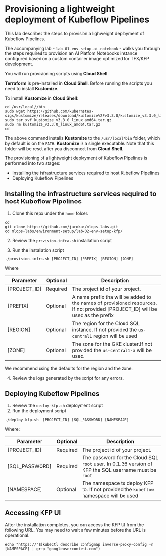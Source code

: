 # Provisioning a lightweight deployment of Kubeflow Pipelines

This lab  describes the steps to provision a lighweight deployment of  Kubeflow Pipelines.

The accompanying lab -  `lab-01-env-setup-ai-notebook` - walks you through the steps required to provision  an AI Platfom Notebooks instance configured based on a custom container image optimized for TFX/KFP development.

You will run provisioning scripts using **Cloud Shell**. 

**Terraform** is pre-installed in **Cloud Shell**. Before running the scripts you need to install **Kustomize**.

To install **Kustomize** in **Cloud Shell**:
```
cd /usr/local//bin
sudo wget https://github.com/kubernetes-sigs/kustomize/releases/download/kustomize%2Fv3.3.0/kustomize_v3.3.0_linux_amd64.tar.gz
sudo tar xvf kustomize_v3.3.0_linux_amd64.tar.gz
sudo rm kustomize_v3.3.0_linux_amd64.tar.gz
cd
```
The above command installs **Kustomize** to the `/usr/local/bin` folder, which by default is on the `PATH`. **Kustomize** is a single executable. Note that this folder will be reset after you disconnect from **Cloud Shell**. 

The provisioning of a lightweight deployment of Kubeflow Pipelines is performed into two stages:
- Installing the infrastructure services required to host Kubeflow Pipelines
- Deploying Kubeflow Pipelines

## Installing the infrastructure services required to host Kubeflow Pipelines

1. Clone this repo under the `home` folder.
```
cd 
git clone https://github.com/jarokaz/mlops-labs.git
cd mlops-labs/environment-setup/lab-02-env-setup-kfp/
```

2. Review the `provision-infra.sh` installation script

3. Run the installation script
```
./provision-infra.sh [PROJECT_ID] [PREFIX] [REGION] [ZONE] 
```
Where 

|Parameter|Optional|Description|
|-------------|---------|-------------------------------|
|[PROJECT_ID]| Required|The project id of your project.|
|[PREFIX]|Optional|A name prefix tha will be added to the names of provisioned resources. If not provided [PROJECT_ID] will be used as the prefix|
|[REGION]|Optional|The region for the Cloud SQL instance.  If not provided the `us-central1` region will be used|
|[ZONE]|Optional|The zone for the GKE cluster.If not provided the `us-central1-a` will be used.|

We recommend using the defaults for the region and the zone.

4. Review the logs generated by the script for any errors.

## Deploying Kubeflow Pipelines 

1. Review the `deploy-kfp.sh` deployment script
2. Run the deployment script

```
./deploy-kfp.sh  [PROJECT_ID] [SQL_PASSWORD] [NAMESPACE] 
```
Where:

|Parameter|Optional|Description|
|-------------|---------|-------------------------------|
|[PROJECT_ID]| Required|The project id of your project.|
|[SQL_PASSWORD]|Required|The password for the Cloud SQL `root` user. In 0.1.36 version of KFP the SQL username must be `root`|
|[NAMESPACE]|Optional|The namespace to deploy KFP to. If not provided the `kubeflow` namespace will be used



## Accessing KFP UI

After the installation completes, you can access the KFP UI from the following URL. You may need to wait a few minutes before the URL is operational.

```
echo "https://"$(kubectl describe configmap inverse-proxy-config -n [NAMESPACE] | grep "googleusercontent.com")
```

